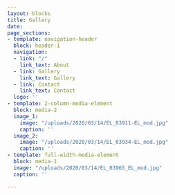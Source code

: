 ```yaml
---
layout: blocks
title: Gallery
date: 
page_sections:
- template: navigation-header
  block: header-1
  navigation:
  - link: "/"
    link_text: About
  - link: Gallery
    link_text: Gallery
  - link: Contact
    link_text: Contact
  logo: ''
- template: 2-column-media-element
  block: media-2
  image_1:
    image: "/uploads/2020/03/14/EL_03911-EL_mod.jpg"
    caption: ''
  image_2:
    image: "/uploads/2020/03/14/EL_03934-EL_mod.jpg"
    caption: ''
- template: full-width-media-element
  block: media-1
  image: "/uploads/2020/03/14/EL_03965_EL_mod.jpg"
  caption: ''

---
```

